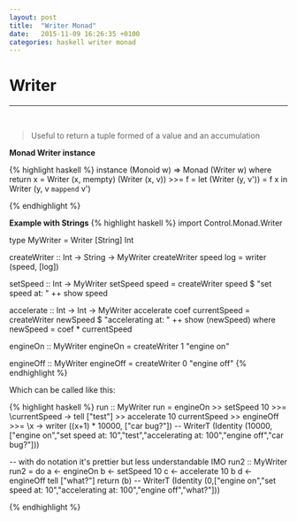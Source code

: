 ```yaml
---
layout: post
title:  "Writer Monad"
date:   2015-11-09 16:26:35 +0100
categories: haskell writer monad
---
```


# Writer

---
<br>

> Useful to return a tuple formed of a value and an accumulation

**Monad Writer instance**

{% highlight haskell %}
instance (Monoid w) => Monad (Writer w) where
  return x = Writer (x, mempty)
  (Writer (x, v)) >>= f =
    let (Writer (y, v')) = f x
    in Writer (y, v `mappend` v')

{% endhighlight %}

**Example with Strings**
{% highlight haskell %}
import Control.Monad.Writer

type MyWriter = Writer [String] Int

createWriter :: Int -> String -> MyWriter
createWriter speed log = writer (speed, [log])

setSpeed :: Int -> MyWriter
setSpeed speed =
  createWriter speed $ "set speed at: " ++ show speed

accelerate :: Int -> Int -> MyWriter
accelerate coef currentSpeed =
  createWriter newSpeed $ "accelerating at: " ++ show (newSpeed)
  where newSpeed = coef * currentSpeed

engineOn :: MyWriter
engineOn = createWriter 1 "engine on"

engineOff :: MyWriter
engineOff = createWriter 0 "engine off"
{% endhighlight %}

Which can be called like this:

{% highlight haskell %}
run :: MyWriter
run =
  engineOn >>
  setSpeed 10 >>= \currentSpeed ->
  tell ["test"] >>
  accelerate 10 currentSpeed >>
  engineOff >>=
  \x -> writer ((x+1) * 10000, ["car bug?"])
  -- WriterT (Identity (10000,["engine on","set speed at: 10","test","accelerating at: 100","engine off","car bug?"]))

-- with do notation it's prettier but less understandable IMO
run2 :: MyWriter
run2 = do
  a <- engineOn
  b <- setSpeed 10
  c <- accelerate 10 b
  d <- engineOff
  tell ["what?"]
  return (b)
  -- WriterT (Identity (0,["engine on","set speed at: 10","accelerating at: 100","engine off","what?"]))

{% endhighlight %}
